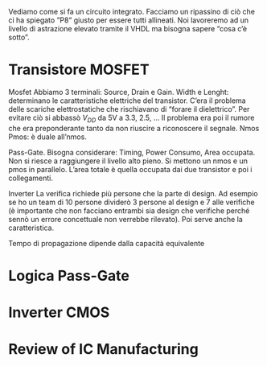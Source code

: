 Vediamo come si fa un circuito integrato. Facciamo un ripassino di ciò che ci ha spiegato ”P8” giusto per essere tutti allineati. Noi lavoreremo ad un livello di astrazione elevato tramite il VHDL ma bisogna sapere “cosa c’è sotto”.
# Transistore MOSFET

Mosfet
Abbiamo 3 terminali: Source, Drain e Gain.
Width e Lenght: determinano le caratteristiche elettriche del transistor. 
C’era il problema delle scariche elettrostatiche che rischiavano di “forare il dielettrico”. Per evitare ciò si abbassò $V_{DD}$ da 5V a 3.3, 2.5, …
Il problema era poi il rumore che era preponderante tanto da non riuscire a riconoscere il segnale. 
Nmos
Pmos: è duale all’nmos.

Pass-Gate.
Bisogna considerare: Timing, Power Consumo, Area occupata.
Non si riesce a raggiungere il livello alto pieno.
Si mettono un nmos e un pmos in parallelo. L’area totale è quella occupata dai due transistor e poi i collegamenti. 

Inverter
La verifica richiede più persone che la parte di design. Ad esempio se ho un team di 10 persone dividerò 3 persone al design e 7 alle verifiche (è importante che non facciano entrambi sia design che verifiche perché sennò un errore concettuale non verrebbe rilevato).
Poi serve anche la caratteristica.

Tempo di propagazione dipende dalla capacità equivalente
# Logica Pass-Gate

# Inverter CMOS

# Review of IC Manufacturing